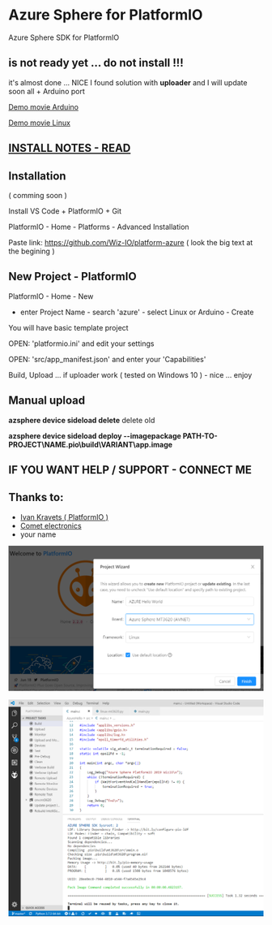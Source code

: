 # Azure Sphere for PlatformIO
Azure Sphere SDK for PlatformIO

## is not ready yet ... do not install !!! ##

it's almost done ... NICE I found solution with **uploader** and I will update soon all + Arduino port


[Demo movie Arduino](https://www.youtube.com/watch?v=bPYGXtNt8fg)

[Demo movie Linux](https://www.youtube.com/watch?v=tIwjUzBBPTg)


## [INSTALL NOTES - READ](https://github.com/Wiz-IO/platform-azure/wiki/Install-Notes)


## Installation
( comming soon )

Install VS Code + PlatformIO + Git

PlatformIO - Home - Platforms - Advanced Installation

Paste link: https://github.com/Wiz-IO/platform-azure ( look the big text at the begining )

## New Project - PlatformIO

PlatformIO - Home - New
* enter Project Name - search 'azure' - select Linux or Arduino - Create

You will have basic template project

OPEN: 'platformio.ini' and edit your settings

OPEN: 'src/app_manifest.json' and enter your 'Capabilities'

Build, Upload ... if uploader work ( tested on Windows 10 ) - nice ... enjoy

## Manual upload

**azsphere device sideload delete** delete old

**azsphere device sideload deploy --imagepackage PATH-TO-PROJECT\NAME\.pio\build\VARIANT\app.image**

## IF YOU WANT HELP / SUPPORT - CONNECT ME

## Thanks to:
* [Ivan Kravets ( PlatformIO )](https://platformio.org/)
* [Comet electronics](https://www.comet.bg/?cid=111)
* your name


![Project](https://raw.githubusercontent.com/Wiz-IO/LIB/master/images/azure.png) 

![Project](https://raw.githubusercontent.com/Wiz-IO/LIB/master/images/azure-platformio.png) 
